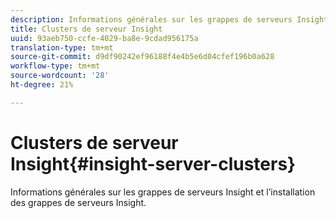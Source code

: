 ```yaml
---
description: Informations générales sur les grappes de serveurs Insight et l’installation des grappes de serveurs Insight.
title: Clusters de serveur Insight
uuid: 93aeb750-ccfe-4029-ba8e-9cdad956175a
translation-type: tm+mt
source-git-commit: d9df90242ef96188f4e4b5e6d04cfef196b0a628
workflow-type: tm+mt
source-wordcount: '28'
ht-degree: 21%

---
```



# Clusters de serveur Insight{#insight-server-clusters}

Informations générales sur les grappes de serveurs Insight et l’installation des grappes de serveurs Insight.

